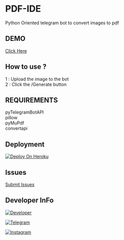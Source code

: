 # PDF-IDE
Python Oriented telegram bot to convert images to pdf

## DEMO
[Click Here](https://telegram.me/PDFIDEbot)

## How to use ?

1 : Upload the image to the bot<br>
2 : Click the /Generate button

## REQUIREMENTS

pyTelegramBotAPI<br>
pillow<br>
pyMuPdf<br>
convertapi<br>


## Deployment

[![Deploy On Heroku](https://img.shields.io/badge/heroku-%23430098.svg?style=for-the-badge&logo=heroku&logoColor=white)](https://heroku.com/deploy?template=https://github.com/riz4d/PDF-IDE)

## Issues 

[Submit Issues](https://github.com/riz4d/PDF-IDE/issues)

## Developer InFo

[![Developer](https://contributors-img.web.app/image?repo=riz4d/PDF-IDE)](https://github.com/riz4d)

[![Telegram](https://img.shields.io/badge/Telegram-grey?style=for-the-badge&logo=telegram)](https://telegram.me/rizad_x96)

[![Instagram](https://img.shields.io/badge/InstaGram-grey?style=for-the-badge&logo=Instagram&logoColor=white)](https://instagram.com/rizad__x96)
